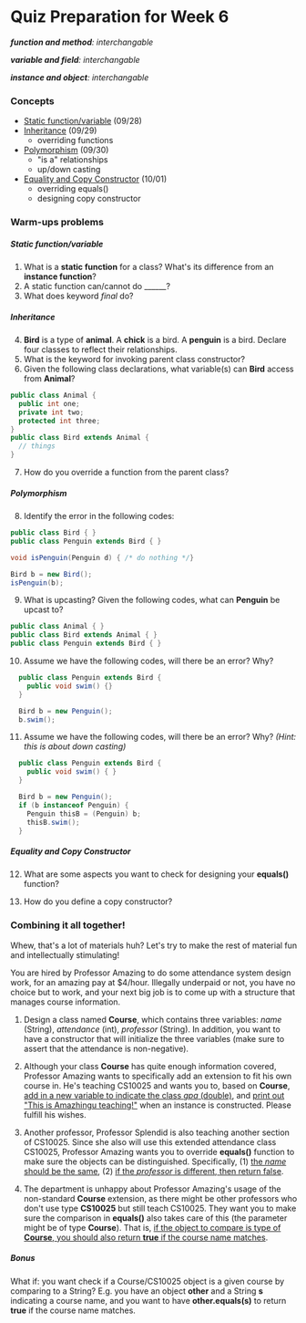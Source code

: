 # Quiz Preparation for Week 6

_**function and method**: interchangable_

_**variable and field**: interchangable_

_**instance and object**: interchangable_

### Concepts
  * [Static function/variable](#static-function-variable) (09/28)
  * [Inheritance](#inheritance) (09/29)
    - overriding functions
  * [Polymorphism](#polymorphism) (09/30)
    - "is a" relationships
    - up/down casting
  * [Equality and Copy Constructor](#equality-and-copy-constructor) (10/01)
    - overriding equals()
    - designing copy constructor

### Warm-ups problems
##### Static function/variable
  1. What is a **static function** for a class? What's its difference from an **instance function**?
  2. A static function can/cannot do ______?
  3. What does keyword _final_ do?

##### Inheritance
  4. **Bird** is a type of **animal**. A **chick** is a bird. A **penguin** is a bird. Declare four classes to reflect their relationships.
  5. What is the keyword for invoking parent class constructor?
  6. Given the following class declarations, what variable(s) can **Bird** access from **Animal**?
  ```java
  public class Animal {
    public int one;
    private int two;
    protected int three;
  }
  public class Bird extends Animal {
    // things
  }
  ```
  7. How do you override a function from the parent class?

##### Polymorphism
  8. Identify the error in the following codes:
  ```java
  public class Bird { }
  public class Penguin extends Bird { }

  void isPenguin(Penguin d) { /* do nothing */}

  Bird b = new Bird();
  isPenguin(b);
  ```
  9. What is upcasting? Given the following codes, what can **Penguin** be upcast to?
  ```java
  public class Animal { }
  public class Bird extends Animal { }
  public class Penguin extends Bird { }
  ```

  10. Assume we have the following codes, will there be an error? Why?
  ```java
    public class Penguin extends Bird {
      public void swim() {}
    }

    Bird b = new Penguin();
    b.swim();
  ```

  11. Assume we have the following codes, will there be an error? Why? _(Hint: this is about down casting)_
  ```java
    public class Penguin extends Bird {
      public void swim() { }
    }

    Bird b = new Penguin();
    if (b instanceof Penguin) {
      Penguin thisB = (Penguin) b;
      thisB.swim();
    }
  ```

##### Equality and Copy Constructor
  12. What are some aspects you want to check for designing your **equals()** function?

  13. How do you define a copy constructor?

### Combining it all together!
Whew, that's a lot of materials huh? Let's try to make the rest of material fun and intellectually stimulating!

You are hired by Professor Amazing to do some attendance system design work, for an amazing pay at $4/hour. Illegally underpaid or not, you have no choice but to work, and your next big job is to come up with a structure that manages course information.

1. Design a class named **Course**, which contains three variables: _name_ (String), _attendance_ (int), _professor_ (String). In addition, you want to have a constructor that will initialize the three variables (make sure to assert that the attendance is non-negative).

2. Although your class **Course** has quite enough information covered, Professor Amazing wants to specifically add an extension to fit his own course in. He's teaching CS10025 and wants you to, based on **Course**, <u>add in a new variable to indicate the class _gpa_ (double)</u>, and <u>print out "This is Amazhingu teaching!"</u> when an instance is constructed. Please fulfill his wishes.

3. Another professor, Professor Splendid is also teaching another section of CS10025. Since she also will use this extended attendance class CS10025, Professor Amazing wants you to override **equals()** function to make sure the objects can be distinguished. Specifically, (1) <u>the _name_ should be the same</u>, (2) <u> if the _professor_ is different, then return false</u>.

4. The department is unhappy about Professor Amazing's usage of the non-standard **Course** extension, as there might be other professors who don't use type **CS10025** but still teach CS10025. They want you to make sure the comparison in **equals()** also takes care of this (the parameter might be of type **Course**). That is, <u>if the object to compare is type of **Course**, you should also return **true** if the course name matches</u>.

##### Bonus
What if: you want check if a Course/CS10025 object is a given course by comparing to a String? E.g. you have an object **other** and a String **s** indicating a course name, and you want to have **other.equals(s)** to return **true** if the course name matches.
